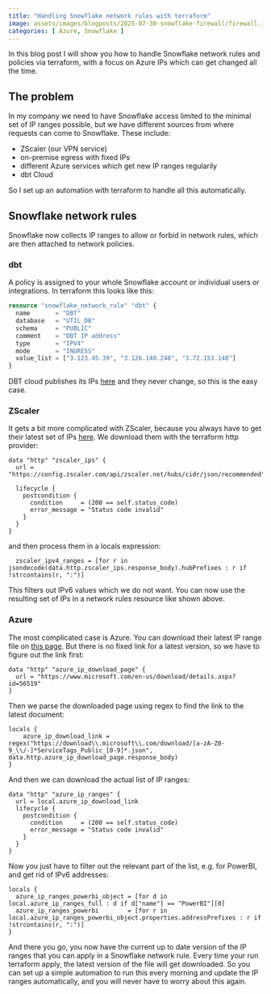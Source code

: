 ```yaml
---
title: "Handling Snowflake network rules with terraform"
image: assets/images/blogposts/2025-07-30-snowflake-firewall/firewall.jpg
categories: [ Azure, Snowflake ]
---
```


In this blog post I will show you how to handle Snowflake network rules and policies via terraform, with a focus on Azure IPs which can get changed all the time.

## The problem

In my company we need to have Snowflake access limited to the minimal set of IP ranges possible, but we have different sources from where requests can come to Snowflake.
These include:
- ZScaler (our VPN service)
- on-premise egress with fixed IPs
- different Azure services which get new IP ranges regularily
- dbt Cloud

So I set up an automation with terraform to handle all this automatically.

## Snowflake network rules

Snowflake now collects IP ranges to allow or forbid in network rules, which are then attached to network policies.

### dbt

A policy is assigned to your whole Snowflake account or individual users or integrations. In terraform this looks like this:

```terraform
resource "snowflake_network_rule" "dbt" {
  name       = "DBT"
  database   = "UTIL_DB"
  schema     = "PUBLIC"
  comment    = "DBT IP address"
  type       = "IPV4"
  mode       = "INGRESS"
  value_list = ["3.123.45.39", "3.126.140.248", "3.72.153.148"]
}
```
DBT cloud publishes its IPs [here](https://docs.getdbt.com/docs/cloud/about-cloud/access-regions-ip-addresses) and they never change, so this is the easy case.

### ZScaler

It gets a bit more complicated with ZScaler, because you always have to get their latest set of IPs [here](https://config.zscaler.com/api/zscaler.net/hubs/cidr/json/recommended). We download them with the terraform http provider:

```
data "http" "zscaler_ips" {
  url = "https://config.zscaler.com/api/zscaler.net/hubs/cidr/json/recommended"

  lifecycle {
    postcondition {
      condition     = (200 == self.status_code)
      error_message = "Status code invalid"
    }
  }
}
```
and then process them in a locals expression:
```
  zscaler_ipv4_ranges = [for r in jsondecode(data.http.zscaler_ips.response_body).hubPrefixes : r if !strcontains(r, ":")]
```
This filters out IPv6 values which we do not want. You can now use the resulting set of IPs in a network rules resource like shown above.

### Azure

The most complicated case is Azure. You can download their latest IP range file on [this page](https://www.microsoft.com/en-us/download/details.aspx?id=56519). But there is no fixed link for a latest version, so we have to figure out the link first:
```
data "http" "azure_ip_download_page" {
  url = "https://www.microsoft.com/en-us/download/details.aspx?id=56519"
}
``` 
Then we parse the downloaded page using regex to find the link to the latest document:
```
locals {
    azure_ip_download_link = regex("https://download\\.microsoft\\.com/download/[a-zA-Z0-9_\\/-]*ServiceTags_Public_[0-9]*.json", data.http.azure_ip_download_page.response_body)
}
```
And then we can download the actual list of IP ranges:
```
data "http" "azure_ip_ranges" {
  url = local.azure_ip_download_link
  lifecycle {
    postcondition {
      condition     = (200 == self.status_code)
      error_message = "Status code invalid"
    }
  }
}
```
Now you just have to filter out the relevant part of the list, e.g. for PowerBI, and get rid of IPv6 addresses:
```
locals {
  azure_ip_ranges_powerbi_object = [for d in local.azure_ip_ranges_full : d if d["name"] == "PowerBI"][0]
  azure_ip_ranges_powerbi        = [for r in local.azure_ip_ranges_powerbi_object.properties.addressPrefixes : r if !strcontains(r, ":")]
}
```

And there you go, you now have the current up to date version of the IP ranges that you can apply in a Snowflake network rule.
Every time your run terraform apply, the latest version of the file will get downloaded. So you can set up a simple automation to run this every morning and update the IP ranges automatically, and you will never have to worry about this again.
